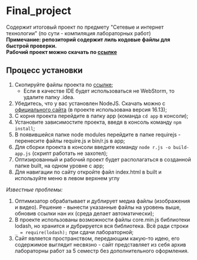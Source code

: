 # Final_project  
Содержит итоговый проект по предмету "Сетевые и интернет технологии" (по сути - компиляция лабораторных работ)  
**Примечание: репозиторий содержит лиль кодовые файлы для быстрой проверки.  
Рабочий проект можно скачать по [ссылке](https://disk.yandex.ru/d/6-OANloULZK-2A)**  
## Процесс установки  
1. Скопируйте файлы проекта по [ссылке](https://disk.yandex.ru/d/6-OANloULZK-2A);
    + Если в качестве IDE будет использоваться не WebStorm, то удалите папку .idea.
2. Убедитесь, что у вас установлен NodeJS. Скачать можно с [официального сайта](https://nodejs.org/ru/) (в проекте использована версия 16.13);
3. С корня проекта перейдите в папку app (команда `cd app` в консоли);
4. Установите зависимостите проекта, введя в консоль команду `npm install`;
5. В появившейся папке node modules перейдите в папке requirejs - перенесите файлы require.js и bin/r.js в app;
6. Для сборки проекта в консоли введите команду `node r.js -o build-app.js` (скрипт работать не захотел);
7. Оптизированный и рабочий проект будет располагаться в созданной папке built, на одном уровне с app;
8. Для навигации по сайту откройте файл index.html в built и используйте меню в левом верхнем углу 
   
*Известные проблемы:*
1. Оптимизатор обрабатывает и дублирует медиа файлы (изображения и видео). Решение - вынести указанные файлы на уровень выше, обновив ссылки нан их (среда делает автоматически);  
2. В проекте использованы возможности файлы core.min.js библиотеки lodash, но хранится и дубрируется вся библиотека. Всё ради строки `_ = require(lodash);` при сдачи лабораторной;
3. Сайт является пространством, передающим какую-то идею, его содержимое выглядит несвязно - сайт представляет из себя архив лабораторны работ за 5 семестр без дополнительного оформления.
